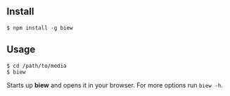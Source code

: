 ## Install

```
$ npm install -g biew
```

## Usage

```
$ cd /path/to/media
$ biew
```

Starts up **biew** and opens it in your browser. For more options run `biew -h`.
